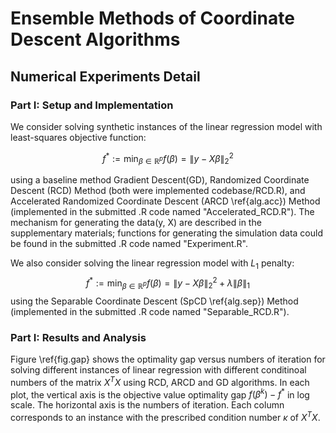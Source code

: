 # Ensemble Methods of Coordinate Descent Algorithms

## Numerical Experiments Detail

### Part I: Setup and Implementation <a class="anchor" id="sub1"></a>
We consider solving synthetic instances of the linear regression model with least-squares objective function: 

$$
   f^{*}:=\min _{\beta \in \mathbb{R}^{p}} f(\beta)=\|y-X \beta\|_{2}^{2}
$$

using a baseline method Gradient Descent(GD), Randomized Coordinate Descent (RCD) Method (both were implemented codebase/RCD.R), and Accelerated Randomized Coordinate Descent (ARCD \ref{alg.acc}) Method (implemented in the submitted .R code named "Accelerated\_RCD.R"). The mechanism for generating the data(y, X) are described in the supplementary materials; functions for generating the simulation data could be found in the submitted .R code named "Experiment.R". 

We also consider solving the linear regression model with $L_1$ penalty: 
$$
    f^{*}:=\min _{\beta \in \mathbb{R}^{p}} f(\beta)=\|y-X \beta\|_{2}^{2} + \lambda \| \beta\|_1
$$
using the Separable Coordinate Descent (SpCD \ref{alg.sep}) Method (implemented in the submitted .R code named "Separable\_RCD.R"). 

### Part I: Results and Analysis <a class="anchor" id="sub1"></a>

Figure \ref{fig.gap} shows the optimality gap versus numbers of iteration for solving different instances of linear regression with different conditinoal numbers of the matrix $X^TX$ using RCD, ARCD and GD algorithms. In each plot, the vertical axis is the objective value optimality gap $f(\beta^k) - f^*$ in log scale. The horizontal axis is the numbers of iteration. Each column corresponds to an instance with the prescribed condition number $\kappa$ of $X^TX$. 
